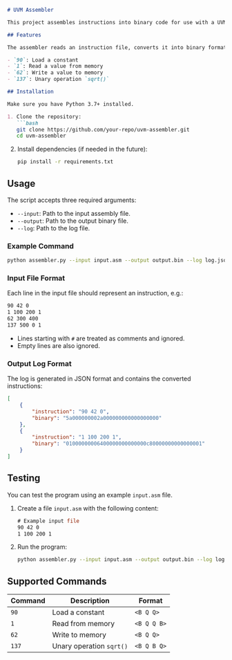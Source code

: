 

```markdown
# UVM Assembler

This project assembles instructions into binary code for use with a UVM (virtual machine).

## Features

The assembler reads an instruction file, converts it into binary format, and generates a log file in JSON format. Supported commands include:

- `90`: Load a constant
- `1`: Read a value from memory
- `62`: Write a value to memory
- `137`: Unary operation `sqrt()`

## Installation

Make sure you have Python 3.7+ installed.

1. Clone the repository:
   ```bash
   git clone https://github.com/your-repo/uvm-assembler.git
   cd uvm-assembler
   ```

2. Install dependencies (if needed in the future):
   ```bash
   pip install -r requirements.txt
   ```

## Usage

The script accepts three required arguments:

- `--input`: Path to the input assembly file.
- `--output`: Path to the output binary file.
- `--log`: Path to the log file.

### Example Command

```bash
python assembler.py --input input.asm --output output.bin --log log.json
```

### Input File Format

Each line in the input file should represent an instruction, e.g.:

```asm
90 42 0
1 100 200 1
62 300 400
137 500 0 1
```

- Lines starting with `#` are treated as comments and ignored.
- Empty lines are also ignored.

### Output Log Format

The log is generated in JSON format and contains the converted instructions:

```json
[
    {
        "instruction": "90 42 0",
        "binary": "5a000000002a000000000000000000"
    },
    {
        "instruction": "1 100 200 1",
        "binary": "01000000006400000000000000c80000000000000001"
    }
]
```

## Testing

You can test the program using an example `input.asm` file.

1. Create a file `input.asm` with the following content:
   ```asm
   # Example input file
   90 42 0
   1 100 200 1
   ```

2. Run the program:
   ```bash
   python assembler.py --input input.asm --output output.bin --log log.json
   ```

## Supported Commands

| Command | Description                  | Format                  |
|---------|------------------------------|-------------------------|
| `90`    | Load a constant              | `<B Q Q>`              |
| `1`     | Read from memory             | `<B Q Q B>`            |
| `62`    | Write to memory              | `<B Q Q>`              |
| `137`   | Unary operation `sqrt()`     | `<B Q B Q>`            |

